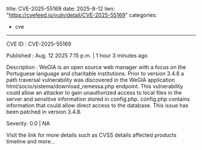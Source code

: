  
title: CVE-2025-55169
date: 2025-8-12
lien: "https://cvefeed.io/vuln/detail/CVE-2025-55169"
categories:
  - cve
---

CVE ID : CVE-2025-55169

Published :  Aug. 12
2025
7:15 p.m. | 1 hour
3 minutes ago

Description : WeGIA is an open source web manager with a focus on the Portuguese language and charitable institutions. Prior to version 3.4.8
a path traversal vulnerability was discovered in the WeGIA application
html/socio/sistema/download_remessa.php endpoint. This vulnerability could allow an attacker to gain unauthorized access to local files in the server and sensitive information stored in config.php. config.php contains information that could allow direct access to the database. This issue has been patched in version 3.4.8.

Severity: 0.0 | NA

Visit the link for more details
such as CVSS details
affected products
timeline
and more...
